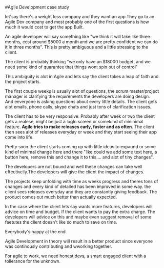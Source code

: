 #Agile Development case study

let'say there's a weight loss company and they want an app.They go to an Agile Dev company 
and most probably one of the first questions is how much it would cost to get the app Built.

An agile developer will say something like "we think it will take like three months, cost around $5000 a month
and we are pretty confident we can do it in three months". This is pretty ambiguous and a little stressing to the client. 

The client is probably thinking "we only have an $18000 budget, and we need some kind of quarantee that things 
wont spin out of control"

This ambiguity is alot in Agile and lets say the client takes a leap of faith and the project starts.

The first couple weeks is usually alot of questions, the scrum master/project manager is clarifying the requirements the
developers are doing design. And eeveryone is asking questions about every little details. The client gets alot emails, phone calls, skype chats and just tons of clarification issues.

The client has to be very responsive. Probably after week or two the client gets a realese, might be just a logIn screen or somekind of mininimal feature. **Agile tries to make releases early, faster and as often**. The client then sees alot of releases everyday or week and they start seeing their app come into life. 

Pretty soon the client starts coming up with little ideas to expaund or some kind of minimal change here and there "like could we add some text here, a button here, remove this and change it to this.... and alot of tiny changes".

The developers are not bound and well these changes can take well effectivelly.The developers will give the client the impact of changes.

The projects keep unfolding with time as weeks progress and theres tons of changes and every kind of detailed has been improved in some way. the client sees releases everyday and they are constantly giving feedback. The product comes out much better than actually expected.

 In the case where the client lets say wants more features, developers will advice on time and budget. If the client wants to pay the extra charge. The developers will advice on this and maybe even suggest removal of some faetutes the client doesn't like so much to save on time.
 
 Everybody's happy at the end.
 
 
 
 Agile Development in theory will result in a better product since everyone was continously contributing and wworking together.
 
 
 For agile to work, we need honest devs, a smart engaged client with a tollerance for the unknown.